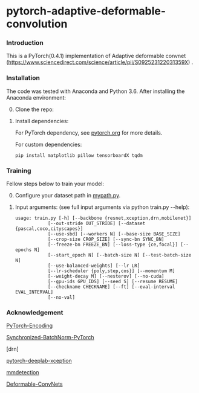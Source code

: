 # pytorch-adaptive-deformable-convolution



### Introduction

This is a PyTorch(0.4.1) implementation of Adaptive deformable convnet (https://www.sciencedirect.com/science/article/pii/S092523122031359X) .


### Installation

The code was tested with Anaconda and Python 3.6. After installing the Anaconda environment:

0. Clone the repo:

1. Install dependencies:

   For PyTorch dependency, see [pytorch.org](https://pytorch.org/) for more details.

   For custom dependencies:

   ```Shell
   pip install matplotlib pillow tensorboardX tqdm
   ```

### Training

Fellow steps below to train your model:

0. Configure your dataset path in [mypath.py](https://github.com/jfzhang95/pytorch-deeplab-xception/blob/master/mypath.py).

1. Input arguments: (see full input arguments via python train.py --help):

   ```Shell
   usage: train.py [-h] [--backbone {resnet,xception,drn,mobilenet}]
               [--out-stride OUT_STRIDE] [--dataset {pascal,coco,cityscapes}]
               [--use-sbd] [--workers N] [--base-size BASE_SIZE]
               [--crop-size CROP_SIZE] [--sync-bn SYNC_BN]
               [--freeze-bn FREEZE_BN] [--loss-type {ce,focal}] [--epochs N]
               [--start_epoch N] [--batch-size N] [--test-batch-size N]
               [--use-balanced-weights] [--lr LR]
               [--lr-scheduler {poly,step,cos}] [--momentum M]
               [--weight-decay M] [--nesterov] [--no-cuda]
               [--gpu-ids GPU_IDS] [--seed S] [--resume RESUME]
               [--checkname CHECKNAME] [--ft] [--eval-interval EVAL_INTERVAL]
               [--no-val]
   
   ```

   

   

### Acknowledgement

[PyTorch-Encoding](https://github.com/zhanghang1989/PyTorch-Encoding)

[Synchronized-BatchNorm-PyTorch](https://github.com/vacancy/Synchronized-BatchNorm-PyTorch)

[drn]

[pytorch-deeplab-xception](https://github.com/jfzhang95/pytorch-deeplab-xception)

[mmdetection](https://github.com/open-mmlab/mmdetection)

[Deformable-ConvNets](https://github.com/msracver/Deformable-ConvNets)

